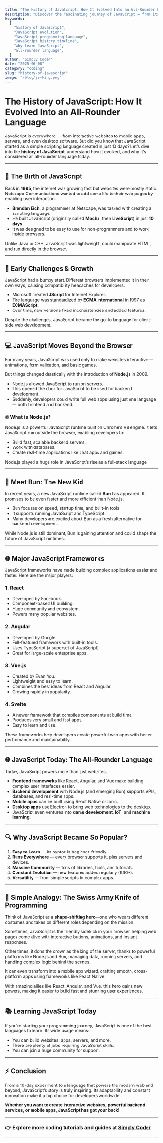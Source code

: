 ```yaml
---
title: "The History of JavaScript: How It Evolved Into an All-Rounder Language"
description: "Discover the fascinating journey of JavaScript — from its creation in 1995 to becoming the most popular, versatile programming language used for web, mobile, backend, and more."
keywords:
  [
    "history of JavaScript",
    "JavaScript evolution",
    "JavaScript programming language",
    "JavaScript history timeline",
    "why learn JavaScript",
    "all-rounder language",
  ]
author: "Simply Coder"
date: "2025-06-08"
category: "coding"
slug: "history-of-javascript"
image: "/blog/js-king.png"
---
```


# The History of JavaScript: How It Evolved Into an All-Rounder Language

JavaScript is everywhere — from interactive websites to mobile apps, servers, and even desktop software. But did you know that JavaScript started as a simple scripting language created in just 10 days? Let’s dive into the **history of JavaScript**, understand how it evolved, and why it’s considered an all-rounder language today.

---

## 🌟 The Birth of JavaScript

Back in **1995**, the internet was growing fast but websites were mostly static. Netscape Communications wanted to add some life to their web pages by enabling user interaction.

- **Brendan Eich**, a programmer at Netscape, was tasked with creating a scripting language.
- He built JavaScript (originally called **Mocha**, then **LiveScript**) in just **10 days**.
- It was designed to be easy to use for non-programmers and to work inside browsers.

Unlike Java or C++, JavaScript was lightweight, could manipulate HTML, and run directly in the browser.

---

## 🚀 Early Challenges & Growth

JavaScript had a bumpy start. Different browsers implemented it in their own ways, causing compatibility headaches for developers.

- Microsoft created **JScript** for Internet Explorer.
- The language was standardized by **ECMA International** in 1997 as **ECMAScript**.
- Over time, new versions fixed inconsistencies and added features.

Despite the challenges, JavaScript became the go-to language for client-side web development.

---

## 💻 JavaScript Moves Beyond the Browser

For many years, JavaScript was used only to make websites interactive — animations, form validation, and basic games.

But things changed drastically with the introduction of **Node.js** in 2009.

- Node.js allowed JavaScript to run on servers.
- This opened the door for JavaScript to be used for backend development.
- Suddenly, developers could write full web apps using just one language — both frontend and backend.

### 🔥 What is Node.js?

Node.js is a powerful JavaScript runtime built on Chrome’s V8 engine. It lets JavaScript run outside the browser, enabling developers to:

- Build fast, scalable backend servers.
- Work with databases.
- Create real-time applications like chat apps and games.

Node.js played a huge role in JavaScript’s rise as a full-stack language.

---

## 🚀 Meet Bun: The New Kid

In recent years, a new JavaScript runtime called **Bun** has appeared. It promises to be even faster and more efficient than Node.js.

- Bun focuses on speed, startup time, and built-in tools.
- It supports running JavaScript and TypeScript.
- Many developers are excited about Bun as a fresh alternative for backend development.

While Node.js is still dominant, Bun is gaining attention and could shape the future of JavaScript runtimes.

---

## 🌐 Major JavaScript Frameworks

JavaScript frameworks have made building complex applications easier and faster. Here are the major players:

### 1. React

- Developed by Facebook.
- Component-based UI building.
- Huge community and ecosystem.
- Powers many popular websites.

### 2. Angular

- Developed by Google.
- Full-featured framework with built-in tools.
- Uses TypeScript (a superset of JavaScript).
- Great for large-scale enterprise apps.

### 3. Vue.js

- Created by Evan You.
- Lightweight and easy to learn.
- Combines the best ideas from React and Angular.
- Growing rapidly in popularity.

### 4. Svelte

- A newer framework that compiles components at build time.
- Produces very small and fast apps.
- Easy to learn and use.

These frameworks help developers create powerful web apps with better performance and maintainability.

---

## 🌐 JavaScript Today: The All-Rounder Language

Today, JavaScript powers more than just websites.

- **Frontend frameworks** like React, Angular, and Vue make building complex user interfaces easier.
- **Backend development** with Node.js (and emerging Bun) supports APIs, databases, and real-time apps.
- **Mobile apps** can be built using React Native or Ionic.
- **Desktop apps** use Electron to bring web technologies to the desktop.
- JavaScript even ventures into **game development**, **IoT**, and **machine learning**.

---

## 🔍 Why JavaScript Became So Popular?

1. **Easy to Learn** — its syntax is beginner-friendly.
2. **Runs Everywhere** — every browser supports it, plus servers and devices.
3. **Massive Community** — tons of libraries, tools, and tutorials.
4. **Constant Evolution** — new features added regularly (ES6+).
5. **Versatility** — from simple scripts to complex apps.

---

## 📝 Simple Analogy: The Swiss Army Knife of Programming

Think of JavaScript as a **shape-shifting hero**—one who wears different costumes and takes on different roles depending on the mission.

Sometimes, JavaScript is the friendly sidekick in your browser, helping web pages come alive with interactive buttons, animations, and instant responses.

Other times, it dons the crown as the king of the server, thanks to powerful platforms like Node.js and Bun, managing data, running servers, and handling complex logic behind the scenes.

It can even transform into a mobile app wizard, crafting smooth, cross-platform apps using frameworks like React Native.

With amazing allies like React, Angular, and Vue, this hero gains new powers, making it easier to build fast and stunning user experiences.

---

## 📚 Learning JavaScript Today

If you’re starting your programming journey, JavaScript is one of the best languages to learn. Its wide usage means:

- You can build websites, apps, servers, and more.
- There are plenty of jobs requiring JavaScript skills.
- You can join a huge community for support.

---

## ⚡ Conclusion

From a 10-day experiment to a language that powers the modern web and beyond, JavaScript’s story is truly inspiring. Its adaptability and constant innovation make it a top choice for developers worldwide.

**Whether you want to create interactive websites, powerful backend services, or mobile apps, JavaScript has got your back!**

---

### 👉 Explore more coding tutorials and guides at [Simply Coder](https://simplycoder.in)

---

